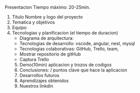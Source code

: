 Presentacion
Tiempo máximo: 20-25min.
1. Titulo Nombre y logo del proyecto
2. Tematica y objetivos
3. Equipo
4. Tecnologias y planificacion (el tiempo de duracion)
    * Diagrama de arquitectura:
    * Tecnologias de desarrollo: vscode, angular, nest, mysql
    * Tecnologias colaborativas: GitHub, Trello, team,
    * Mostrar repositorio de gitHub
    * Captura Trello
    5. Demo(10min) aplicacion y trozos de codigos
    6. Conclusiones: / puntos clave que hace la aplicacion
    7. Desarrollos futuros
    8. Aprendizajes obtenidos
    9. Nuestros linkdin 